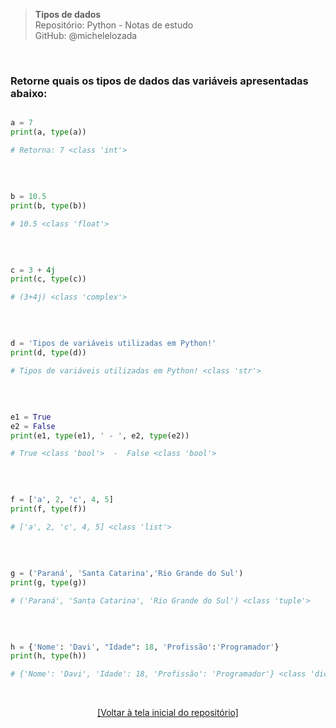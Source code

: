 > **Tipos de dados**  
> Repositório: Python - Notas de estudo     
> GitHub: @michelelozada
&nbsp;
     
&nbsp;  
### Retorne quais os tipos de dados das variáveis apresentadas abaixo:
```py

a = 7
print(a, type(a))

# Retorna: 7 <class 'int'>
```

&nbsp;  

```py

b = 10.5
print(b, type(b))

# 10.5 <class 'float'>
```

&nbsp;  

```py

c = 3 + 4j
print(c, type(c))

# (3+4j) <class 'complex'>
```

&nbsp;  

```py

d = 'Tipos de variáveis utilizadas em Python!'
print(d, type(d))

# Tipos de variáveis utilizadas em Python! <class 'str'>
```

&nbsp;  

```py

e1 = True
e2 = False
print(e1, type(e1), ' - ', e2, type(e2))

# True <class 'bool'>  -  False <class 'bool'>
```

&nbsp;  

```py

f = ['a', 2, 'c', 4, 5]
print(f, type(f))

# ['a', 2, 'c', 4, 5] <class 'list'>
```

&nbsp;  

```py

g = ('Paraná', 'Santa Catarina','Rio Grande do Sul')
print(g, type(g))

# ('Paraná', 'Santa Catarina', 'Rio Grande do Sul') <class 'tuple'>
```

&nbsp;  

```py

h = {'Nome': 'Davi', "Idade": 18, 'Profissão':'Programador'}
print(h, type(h))

# {'Nome': 'Davi', 'Idade': 18, 'Profissão': 'Programador'} <class 'dict'>
```

&nbsp;

<div align="center">
<a href="https://github.com/michelelozada/Python-Study-Notes">[Voltar à tela inicial do repositório]</a>
</div>